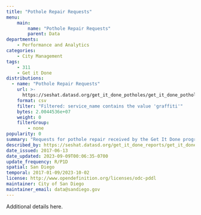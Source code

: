 ```yaml
---
title: "Pothole Repair Requests"
menu:
    main:
        name: "Pothole Repair Requests"
        parent: Data
departments: 
    - Performance and Analytics
categories:
    - City Management
tags:
    - 311
    - Get it Done
distributions:
  - name: "Pothole Repair Requests"
    url: >-
      https://seshat.datasd.org/get_it_done_potholes/get_it_done_pothole_requests_datasd.csv
    format: csv
    filter: "Filtered: service_name contains the value 'graffiti'"
    bytes: 2.0044536e+07
    weight: 0
    filterGroup: 
        - none
popularity: 0
summary: "Requests for pothole repair received by the Get It Done program."
described_by: https://seshat.datasd.org/get_it_done_reports/get_it_done_requests_dictionary_datasd.csv
date_issued: 2017-06-13
date_updated: 2023-09-09T00:06:35-0700
update_frequency: R/P1D
spatial: San Diego
temporal: 2017-01-09/2023-10-02
license: http://www.opendefinition.org/licenses/odc-pddl
maintainer: City of San Diego
maintainer_email: data@sandiego.gov
---
```


Additional details here.
